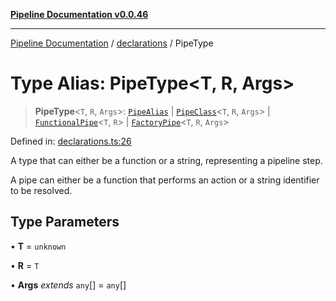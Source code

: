 [**Pipeline Documentation v0.0.46**](../../README.md)

***

[Pipeline Documentation](../../modules.md) / [declarations](../README.md) / PipeType

# Type Alias: PipeType\<T, R, Args\>

> **PipeType**\<`T`, `R`, `Args`\>: [`PipeAlias`](PipeAlias.md) \| [`PipeClass`](PipeClass.md)\<`T`, `R`, `Args`\> \| [`FunctionalPipe`](FunctionalPipe.md)\<`T`, `R`\> \| [`FactoryPipe`](FactoryPipe.md)\<`T`, `R`, `Args`\>

Defined in: [declarations.ts:26](https://github.com/stonemjs/pipeline/blob/c8a1fcbfdda4004779e43e603ed49dbe9ca9323f/src/declarations.ts#L26)

A type that can either be a function or a string, representing a pipeline step.

A pipe can either be a function that performs an action or a string identifier to be resolved.

## Type Parameters

• **T** = `unknown`

• **R** = `T`

• **Args** *extends* `any`[] = `any`[]

